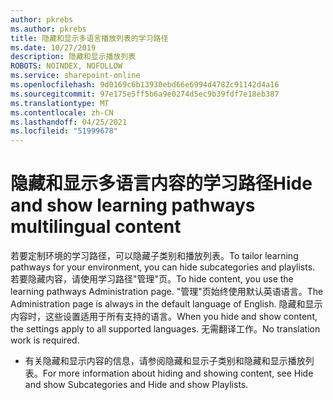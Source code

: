 ```yaml
---
author: pkrebs
ms.author: pkrebs
title: 隐藏和显示多语言播放列表的学习路径
ms.date: 10/27/2019
description: 隐藏和显示播放列表
ROBOTS: NOINDEX, NOFOLLOW
ms.service: sharepoint-online
ms.openlocfilehash: 9d0169c6b13930ebd66e6994d4782c91142d4a16
ms.sourcegitcommit: 97e175e5ff5b6a9e0274d5ec9b39fdf7e18eb387
ms.translationtype: MT
ms.contentlocale: zh-CN
ms.lasthandoff: 04/25/2021
ms.locfileid: "51999678"
---
```

# <a name="hide-and-show-learning-pathways-multilingual-content"></a><span data-ttu-id="105af-103">隐藏和显示多语言内容的学习路径</span><span class="sxs-lookup"><span data-stu-id="105af-103">Hide and show learning pathways multilingual content</span></span> 

<span data-ttu-id="105af-104">若要定制环境的学习路径，可以隐藏子类别和播放列表。</span><span class="sxs-lookup"><span data-stu-id="105af-104">To tailor learning pathways for your environment, you can hide subcategories and playlists.</span></span> <span data-ttu-id="105af-105">若要隐藏内容，请使用学习路径"管理"页。</span><span class="sxs-lookup"><span data-stu-id="105af-105">To hide content, you use the learning pathways Administration page.</span></span> <span data-ttu-id="105af-106">"管理"页始终使用默认英语语言。</span><span class="sxs-lookup"><span data-stu-id="105af-106">The Administration page is always in the default language of English.</span></span> <span data-ttu-id="105af-107">隐藏和显示内容时，这些设置适用于所有支持的语言。</span><span class="sxs-lookup"><span data-stu-id="105af-107">When you hide and show content, the settings apply to all supported languages.</span></span> <span data-ttu-id="105af-108">无需翻译工作。</span><span class="sxs-lookup"><span data-stu-id="105af-108">No translation work is required.</span></span> 

- <span data-ttu-id="105af-109">有关隐藏和显示内容的信息，请参阅隐藏和显示子类别和隐藏和显示播放列表。</span><span class="sxs-lookup"><span data-stu-id="105af-109">For more information about hiding and showing content, see Hide and show Subcategories and Hide and show Playlists.</span></span> 



